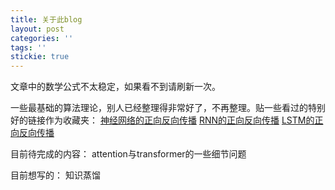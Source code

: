 ```yaml
---
title: 关于此blog
layout: post
categories: ''
tags: ''
stickie: true
---
```


文章中的数学公式不太稳定，如果看不到请刷新一次。

一些最基础的算法理论，别人已经整理得非常好了，不再整理。贴一些看过的特别好的链接作为收藏夹：
[神经网络的正向反向传播](https://blog.csdn.net/FernChen/article/details/51861242)
[RNN的正向反向传播](https://www.cnblogs.com/YiXiaoZhou/p/6058890.html)
[LSTM的正向反向传播](https://www.cnblogs.com/pinard/p/6519110.html)

目前待完成的内容：
attention与transformer的一些细节问题

目前想写的：
知识蒸馏